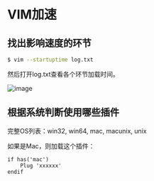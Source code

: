 # VIM加速


## 找出影响速度的环节

```sh
$ vim --startuptime log.txt
```
然后打开log.txt查看各个环节加载时间。

![image](https://user-images.githubusercontent.com/14041622/50057024-d9fa5400-019f-11e9-8544-db4e80cefe1e.png)



## 根据系统判断使用哪些插件

完整OS列表：win32, win64, mac, macunix, unix

如果是Mac，则加载这个插件：
```vim
if has('mac')
    Plug 'xxxxxx'
endif
```